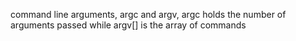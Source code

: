 command line arguments, argc and argv, argc holds the number of arguments passed while argv[] is the array of commands
